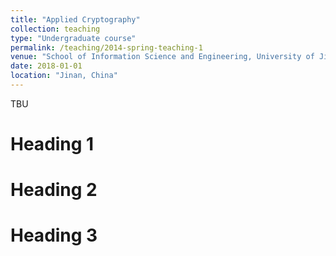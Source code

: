 ```yaml
---
title: "Applied Cryptography"
collection: teaching
type: "Undergraduate course"
permalink: /teaching/2014-spring-teaching-1
venue: "School of Information Science and Engineering, University of Jinan"
date: 2018-01-01
location: "Jinan, China"
---
```


TBU

Heading 1
======

Heading 2
======

Heading 3
======
